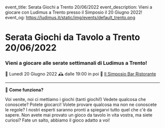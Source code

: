 event_title: Serata Giochi a Trento 20/06/2022
event_description: Vieni a giocare con Ludimus a Trento presso il Simposio il 20 Giugno 2022!
event_og: https://ludimus.it/static/img/events/default_trento.png

# Serata Giochi da Tavolo a Trento 20/06/2022

### Vieni a giocare alle serate settimanali di Ludimus a Trento!

📅 Lunedì 20 Giugno 2022
🕰 dalle 19:00 in poi
📍 [Il Simposio Bar Ristorante](https://g.page/ilsimposiotrento?share)

---

🎲 **Come funziona?**

Voi venite, noi ci mettiamo i giochi (tanti giochi!)
Vedete qualcosa che conoscete? Potete giocarci!
Volete provare qualcosa ma non ne conoscete le regole? I nostri esperti saranno pronti a spiegarvi tutto quel che c'è da sapere.
Non avete mai provato un gioco da tavolo in vita vostra, ma siete curiosi? Fate un salto, abbiamo il gioco adatto a voi!